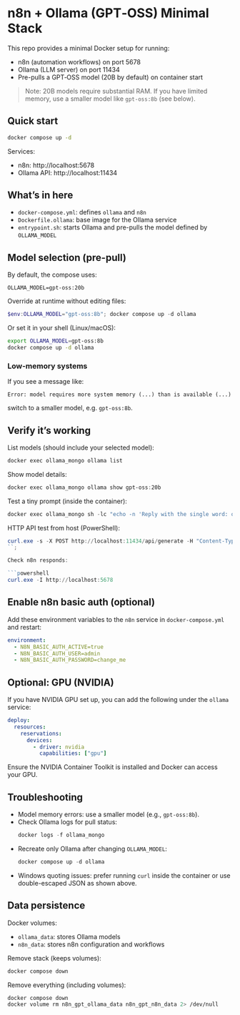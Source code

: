 # n8n + Ollama (GPT‑OSS) Minimal Stack

This repo provides a minimal Docker setup for running:

- n8n (automation workflows) on port 5678
- Ollama (LLM server) on port 11434
- Pre-pulls a GPT‑OSS model (20B by default) on container start

> Note: 20B models require substantial RAM. If you have limited memory, use a smaller model like `gpt-oss:8b` (see below).

## Quick start

```bash
docker compose up -d
```

Services:
- n8n: http://localhost:5678
- Ollama API: http://localhost:11434

## What’s in here

- `docker-compose.yml`: defines `ollama` and `n8n`
- `Dockerfile.ollama`: base image for the Ollama service
- `entrypoint.sh`: starts Ollama and pre-pulls the model defined by `OLLAMA_MODEL`

## Model selection (pre-pull)

By default, the compose uses:

```env
OLLAMA_MODEL=gpt-oss:20b
```

Override at runtime without editing files:

```powershell
$env:OLLAMA_MODEL="gpt-oss:8b"; docker compose up -d ollama
```

Or set it in your shell (Linux/macOS):

```bash
export OLLAMA_MODEL=gpt-oss:8b
docker compose up -d ollama
```

### Low-memory systems

If you see a message like:

```
Error: model requires more system memory (...) than is available (...)
```

switch to a smaller model, e.g. `gpt-oss:8b`.

## Verify it’s working

List models (should include your selected model):

```powershell
docker exec ollama_mongo ollama list
```

Show model details:

```powershell
docker exec ollama_mongo ollama show gpt-oss:20b
```

Test a tiny prompt (inside the container):

```powershell
docker exec ollama_mongo sh -lc "echo -n 'Reply with the single word: ok' | ollama run gpt-oss:20b"
```

HTTP API test from host (PowerShell):

```powershell
curl.exe -s -X POST http://localhost:11434/api/generate -H "Content-Type: application/json" -d "{\"model\":\"gpt-oss:20b\",\"prompt\":\"Say ok\",\"stream\":false}"
``;

Check n8n responds:

```powershell
curl.exe -I http://localhost:5678
```

## Enable n8n basic auth (optional)

Add these environment variables to the `n8n` service in `docker-compose.yml` and restart:

```yaml
environment:
  - N8N_BASIC_AUTH_ACTIVE=true
  - N8N_BASIC_AUTH_USER=admin
  - N8N_BASIC_AUTH_PASSWORD=change_me
```

## Optional: GPU (NVIDIA)

If you have NVIDIA GPU set up, you can add the following under the `ollama` service:

```yaml
deploy:
  resources:
    reservations:
      devices:
        - driver: nvidia
          capabilities: ["gpu"]
```

Ensure the NVIDIA Container Toolkit is installed and Docker can access your GPU.

## Troubleshooting

- Model memory errors: use a smaller model (e.g., `gpt-oss:8b`).
- Check Ollama logs for pull status:
  ```powershell
  docker logs -f ollama_mongo
  ```
- Recreate only Ollama after changing `OLLAMA_MODEL`:
  ```powershell
  docker compose up -d ollama
  ```
- Windows quoting issues: prefer running `curl` inside the container or use double-escaped JSON as shown above.

## Data persistence

Docker volumes:
- `ollama_data`: stores Ollama models
- `n8n_data`: stores n8n configuration and workflows

Remove stack (keeps volumes):

```bash
docker compose down
```

Remove everything (including volumes):

```bash
docker compose down
docker volume rm n8n_gpt_ollama_data n8n_gpt_n8n_data 2> /dev/null
```


